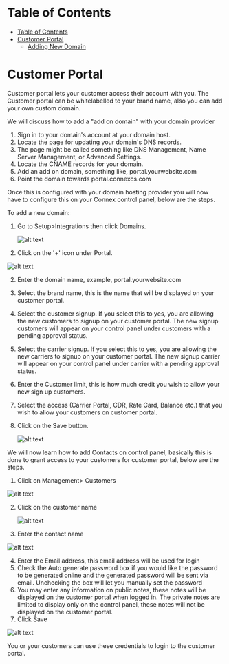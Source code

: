 # Table of Contents

* [Table of Contents](#table-of-contents)
* [Customer Portal](#customer-portal)
    * [Adding New Domain](#to-add-a-new-domain)
    
# Customer Portal

Customer portal lets your customer access their account with you. The Customer portal can be whitelabelled to your brand name, also you can add your own custom domain.

We will discuss how to add a "add on domain" with your domain provider

1. Sign in to your domain's account at your domain host.
2. Locate the page for updating your domain's DNS records.
3. The page might be called something like DNS Management, Name Server Management, or Advanced Settings.
4. Locate the CNAME records for your domain.
5. Add an add on domain, something like, portal.yourwebsite.com
6. Point the domain towards portal.connexcs.com

Once this is configured with your domain hosting provider you will now have to configure this on your Connex control panel, below are the steps.

To add a new domain:

1. Go to Setup>Integrations then click Domains.

   ![alt text][domain]

2. Click on the '+' icon under Portal.

 ![alt text][domain1]

2. Enter the domain name, example, portal.yourwebsite.com
3. Select the brand name, this is the name that will be displayed on your customer portal.
4. Select the customer signup. If you select this to yes, you are allowing the new customers to signup on your customer portal. The new signup customers will appear on your control panel under customers with a pending approval status.
5. Select the carrier signup. If you select this to yes, you are allowing the new carriers to signup on your customer portal. The new signup carrier will appear on your control panel under carrier with a pending approval status.
6. Enter the Customer limit, this is how much credit you wish to allow your new sign up customers.
7. Select the access (Carrier Portal, CDR, Rate Card, Balance etc.) that you wish to allow your customers on customer portal.
8. Click on the Save button.

   ![alt text][add-new-domain]

We will now learn how to add Contacts on control panel, basically this is done to grant access to your customers for customer portal, below are the steps.

1. Click on Management> Customers

  ![alt text][customer]

2. Click on the customer name

   ![alt text][contacts]

3. Enter the contact name

  ![alt text][contacts1]
  
4. Enter the Email address, this email address will be used for login
5. Check the Auto generate password box if you would like the password to be generated online and the generated password will be sent via email. Unchecking the box will let you manually set the password
6. You may enter any information on public notes, these notes will be displayed on the customer portal when logged in. The private notes are limited to display only on the control panel, these notes will not be displayed on the customer portal.
7. Click Save

 ![alt text][contacts-2]

You or your customers can use these credentials to login to the customer portal.


[domain]: https://raw.githubusercontent.com/digipigeon/connexcs-user-docs/master/new-images/168.png "Domain"
[domain1]: https://raw.githubusercontent.com/digipigeon/connexcs-user-docs/master/new-images/169.png "Domain1"
[add-new-domain]: https://raw.githubusercontent.com/digipigeon/connexcs-user-docs/master/new-images/170.png "Add-New-Domain"
[customer]: https://raw.githubusercontent.com/digipigeon/connexcs-user-docs/master/new-images/171.png "customer"
[contacts]: https://raw.githubusercontent.com/digipigeon/connexcs-user-docs/master/new-images/172.png "contacts"
[contacts1]: https://raw.githubusercontent.com/digipigeon/connexcs-user-docs/master/new-images/173.png "contacts1"
[contacts-2]: https://raw.githubusercontent.com/digipigeon/connexcs-user-docs/master/new-images/174.png "contacts-2"



